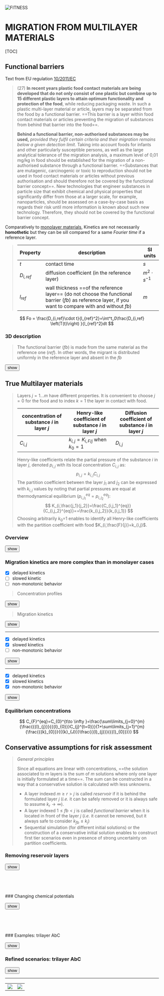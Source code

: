 ![FITNESS](./src/image1.png)

# MIGRATION FROM MULTILAYER MATERIALS

[TOC]

## Functional barriers

Text from EU regulation [10/2011/EC](https://eur-lex.europa.eu/legal-content/EN/TXT/HTML/?uri=CELEX:32011R0010&from=FR)

> (27) **In recent years plastic food contact materials are being developed that do not only consist of one plastic but combine up to 15 different plastic layers to attain optimum functionality and protection of the food**, while reducing packaging waste. In such a plastic multi-layer material or article, layers may be separated from the food by a functional barrier. ==This barrier is a layer within food contact materials or articles preventing the migration of substances from behind that barrier into the food==. 
>
> **Behind a functional barrier, non-authorised substances may be used,** *provided they fulfil certain criteria and their migration remains below a given detection limit*. Taking into account foods for infants and other particularly susceptible persons, as well as the large analytical tolerance of the migration analysis, a maximum level of 0,01 mg/kg in food should be established for the migration of a non-authorised substance through a functional
> barrier. ==Substances that are mutagenic, carcinogenic or toxic to reproduction should not be used in food contact materials or articles without previous authorisation and should therefore not be covered by the functional barrier concept==. New technologies that engineer substances in particle size that exhibit chemical and physical properties that significantly differ from those at a larger scale, for example, nanoparticles, should be assessed on a case-by-case basis as regards their risk until more information is known about such new technology. Therefore, they should  not be covered by the functional barrier concept.

Comparatively to [monolayer materials](), Kinetics are not necessarily **homothetic** but they can be sill compared for a same *Fourier time* if a reference layer.

> | Property    | description                                                  | SI units          |
> | ----------- | ------------------------------------------------------------ | ----------------- |
> | $t$         | contact time                                                 | $s$               |
> | $D_{i,ref}$ | diffusion coefficient (in the reference layer)               | $m^2\cdot s^{-1}$ |
> | $l_{ref}$   | wall thickness ==of the reference layer== (do not choose the functional barrier ($fb$) as reference layer, if you want to compare with and without $fb$) | $m$               |


$$
Fo = \frac{D_{i,ref}\cdot t}{l_{ref}^2}=\int^t_0\frac{D_{i,ref} \left(T(t)\right) }{l_{ref}^2}dt
$$

### 3D description

> The functional barrier ($fb$) is made from the same material as the reference one ($ref$). In other words, the migrant is distributed uniformly in the reference layer and absent in the $fb$

<button type="button" onclick='showit("im1");'>show</button>
<img src="./src/bottle_fb.gif" id="im1" style="zoom:80%;visibility: hidden;"/>



## True Multilayer materials

> Layers $j=1\dots m$ have different properties. It is convenient to choose $j=0$ for the food and to index $k=1$ the layer in contact with food.
>
> | concentration of substance $i$ in layer $j$ | Henry-like coefficient of substance $i$ in layer $j$ | Diffusion coefficient of substance $i$ in layer $j$ |
> | ------------------------------------------- | ---------------------------------------------------- | --------------------------------------------------- |
> | $C_{i,j}$                                   | $k_{i,j}=K_{i,F/j}$  when  $k_0=1$                   | $D_{i,j}$                                           |
>
> Henry-like coefficients relate the partial pressure of the substance $i$ in layer $j$, denoted $p_{i,j}$ with its local concentration $C_{i,j}$ as:
> $$
> p_{i,j}=k_{i,j}C_{i,j}
> $$
> The partition coefficient between the layer $j_1$ and $j_2$ can be expressed with $k_{i,j}$ values by noting that partial pressures are equal at thermodynamical equilibrium ($p_{i,j_1}^{eq}=p_{i,j_2}^{eq}$):
> $$
> K_{i,\frac{j_1}{j_2}}=\frac{C_{i,j_1}^{eq}}{C_{i,j_2}^{eq}}==\frac{k_{i,j_2}}{k_{i,j_1}}
> $$
> Choosing arbitrarily $k_0$=1 enables to identify all Henry-like coefficients with the partition coefficient with food $K_{i,\frac{F}{j}}=k_{i,j}$.

### Overview

<button type="button" onclick='showit("im2");'>show</button>
<img src="./src/bottle_multi.gif" id="im2" style="zoom:80%;visibility: hidden;"/>


### Migration kinetics are more complex than in monolayer cases

- [x] delayed kinetics
- [ ] slowed kinetic
- [ ] non-monotonic behavior

> Concentration profiles

<button type="button" onclick='showit("im3");'>show</button>
<img src="./src/S1_functional_barrier_on.gif" id="im3" style="visibility: hidden;"/>

> Migration kinetics

<button type="button" onclick='showit("im4");'>show</button>
<img src="./src/mig2d_0.gif" id="im4" style="zoom:80%;visibility: hidden;"/>

------

- [x] delayed kinetics
- [x] slowed kinetics
- [ ] non-monotonic behavior

<button type="button" onclick='showit("im5");'>show</button>
<img src="./src/S2_solub_functional_barrier_on.gif" id="im5" style="visibility: hidden;"/>

------

- [x] delayed kinetics
- [x] slowed kinetics
- [x] non-monotonic behavior

<button type="button" onclick='showit("im6");'>show</button>
<img src="./src/image267.gif" id="im6" style="visibility: hidden;"/>


### Equilibrium concentrations
$$
C_{F}^{eq}=C_{0}^{t\to \infty }=\frac{\sum\limits_{j=0}^{m}{\frac{{{l}_{j}}}{{{l}_{0}}}C_{j}^{t=0}}}{1+\sum\limits_{j=1}^{m}{\frac{{{k}_{0}}}{{{k}_{J}}}\frac{{{l}_{j}}}{{{l}_{0}}}}}
$$

## Conservative assumptions for risk assessment

> *General principles*
>
> Since all equations are linear with concentrations, ==the solution associated to $m$ layers is the sum of $m$ solutions where only one layer is initially formulated at a time==. The sum can be constructed in a way that a conservative solution is calculated with less unknowns.
>
> - A layer indexed $m\geq r>j$ is called $reservoir$ if it is behind the formulated layer $j$  (*i.e.* it can be safely removed or it is always safe to assume $k_r\rightarrow\infty$).
> - A layer indexed $1\leq fb<j$ is called $functional\;barrier$ when it is located  in front of the layer $j$ (*i.e.* it cannot be removed, but it always safe to consider $k_{fb}\leq k_j$)
> - Sequential simulation (for different initial solutions) or the construction of a conservative initial solution enables to construct first tier scenarios even in presence of strong uncertainty on partition coefficients.

### Removing reservoir layers

<button type="button" onclick='showit("im789");'>show</button>

<table id="im789" style="visibility: hidden;"><tr><th>reality</th><th>conservative</th><th>even more conservative</th></tr><tr><td><img src='./src/demo3d_0.gif' style="zoom:50%;" /></td><td><img src='./src/demo3d_1.gif' style="zoom:50%;" /></td><td><img src='./src/demo3d_2.gif' style="zoom:50%;" /></td></tr></table>
### Changing chemical potentials

<button type="button" onclick='showit("im10");'>show</button>

<table id="im10" style="visibility: hidden;"><tr><th>reality</th><th>conservative</th><th>even more conservative</th></tr><tr><td><img src='./src/demo3d_3.gif' style="zoom:50%;" /></td><td><img src='./src/demo3d_4.gif' style="zoom:50%;" /></td><td><img src='./src/demo3d_5.gif' style="zoom:50%;" /></td></tr></table>
### Examples: trilayer AbC

<button type="button" onclick='showit("im11");'>show</button>
<img src="./src/mig2d_3.gif" id="im11" style="visibility: hidden;"/>

### Refined scenarios: trilayer AbC

<button type="button" onclick='showit("im12");'>show</button>
<img src="./src/mig2d_4.gif" id="im12" style="visibility: hidden;"/>

------
<table><tr><td><img src='./src/image3.png'/></td><td><img src='./src/image2.png' /></td></tr></table>
<script>
function showit(myimage) {
var h = document.getElementById(myimage);
if (h.style.visibility =="visible") {
	h.style.visibility="hidden";
}  else {
	h.style.visibility="visible";
}
}
</script>